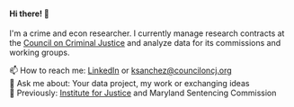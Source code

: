 #### Hi there! 👋 

I'm a crime and econ researcher. I currently manage research contracts at the [Council on Criminal Justice](https://counciloncj.org/) and analyze data for its commissions and working groups.

📫 How to reach me: [LinkedIn](https://www.linkedin.com/in/kathy-sanchez-/) or ksanchez@counciloncj.org  
💬 Ask me about: Your data project, my work or exchanging ideas    
💼 Previously: [Institute for Justice](https://ij.org/) and Maryland Sentencing Commission 


<!--
**kathysanchez/kathysanchez** is a ✨ _special_ ✨ repository because its `README.md` (this file) appears on your GitHub profile.

Here are some ideas to get you started:

- 🔭 I’m currently working on ...
- 🌱 I’m currently learning ...
- 👯 I’m looking to collaborate on ...
- 🤔 I’m looking for help with ...
- 💬 Ask me about ...
- 📫 How to reach me: ...
- 😄 Pronouns: ...
- ⚡ Fun fact: ...
-->
